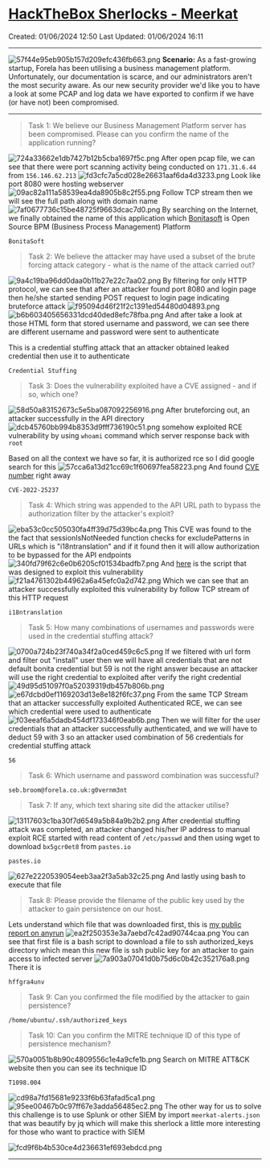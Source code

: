 # [HackTheBox Sherlocks - Meerkat](https://app.hackthebox.com/sherlocks/Meerkat)
Created: 01/06/2024 12:50
Last Updated: 01/06/2024 16:11
* * *
![57f44e95eb905b157d209efc436fb663.png](/_resources/57f44e95eb905b157d209efc436fb663.png)
**Scenario:**
As a fast-growing startup, Forela has been utilising a business management platform. Unfortunately, our documentation is scarce, and our administrators aren't the most security aware. As our new security provider we'd like you to have a look at some PCAP and log data we have exported to confirm if we have (or have not) been compromised.

* * *
>Task 1: We believe our Business Management Platform server has been compromised. Please can you confirm the name of the application running?

![724a33662e1db7427b12b5cba1697f5c.png](/_resources/724a33662e1db7427b12b5cba1697f5c.png)
After open pcap file, we can see that there were port scanning activity being conducted on `171.31.6.44` from `156.146.62.213`
![fd3cfc7a5cd028e26631aaf6da4d3233.png](/_resources/fd3cfc7a5cd028e26631aaf6da4d3233.png)
Look like port 8080 were hosting webserver
![09ac82a111a58539ea4da8905b8c2f55.png](/_resources/09ac82a111a58539ea4da8905b8c2f55.png)
Follow TCP stream then we will see the full path along with domain name
![7af0677736c15be48725f9663dcac7d0.png](/_resources/7af0677736c15be48725f9663dcac7d0.png)
By searching on the Internet, we finally obtained the name of this application which [Bonitasoft](https://www.bonitasoft.com/) is Open Source BPM (Business Process Management) Platform
```
BonitaSoft
```

>Task 2: We believe the attacker may have used a subset of the brute forcing attack category - what is the name of the attack carried out?

![9a4c19ba96dd0daa0b11b27e22c7aa02.png](/_resources/9a4c19ba96dd0daa0b11b27e22c7aa02.png)
By filtering for only HTTP protocol, we can see that after an attacker found port 8080 and login page then he/she started sending POST request to login page indicating bruteforce attack
![f95094d46f21f2c1391ed54480d04893.png](/_resources/f95094d46f21f2c1391ed54480d04893.png)
![b6b603405656331dcd40ded8efc78fba.png](/_resources/b6b603405656331dcd40ded8efc78fba.png)
And after take a look at those HTML form that stored username and password, we can see there are different username and password were sent to authenticate 

This is a credential stuffing attack that an attacker obtained leaked credential then use it to authenticate 
```
Credential Stuffing
```

>Task 3: Does the vulnerability exploited have a CVE assigned - and if so, which one?

![58d50a83152673c5e5ba087092256916.png](/_resources/58d50a83152673c5e5ba087092256916.png)
After bruteforcing out, an attacker successfully in the API directory
![dcb45760bb994b8353d9fff736190c51.png](/_resources/dcb45760bb994b8353d9fff736190c51.png)
somehow exploited RCE vulnerability by using `whoami` command which server response back with `root`

Based on all the context we have so far, it is authorized rce so I did google search for this
![57cca6a13d21cc69c1f60697fea58223.png](/_resources/57cca6a13d21cc69c1f60697fea58223.png)
And found [CVE number](https://rhinosecuritylabs.com/application-security/cve-2022-25237-bonitasoft-authorization-bypass/) right away
```
CVE-2022-25237
```

>Task 4: Which string was appended to the API URL path to bypass the authorization filter by the attacker's exploit?

![eba53c0cc505030fa4ff39d75d39bc4a.png](/_resources/eba53c0cc505030fa4ff39d75d39bc4a.png)
This CVE was found to the the fact that sessionIsNotNeeded function checks for excludePatterns in URLs which is "i18ntranslation" and if it found then it will allow authorization to be bypassed for the API endpoints
![340fd79f62c6e0b6205cf01534badfb7.png](/_resources/340fd79f62c6e0b6205cf01534badfb7.png)
And [here](https://github.com/RhinoSecurityLabs/CVEs/blob/master/CVE-2022-25237/CVE-2022-25237.py) is the script that was designed to exploit this vulnerability 
![f21a4761302b44962a6a45efc0a2d742.png](/_resources/f21a4761302b44962a6a45efc0a2d742.png)
Which we can see that an attacker successfully exploited this vulnerability by follow TCP stream of this HTTP request
```
i18ntranslation 
```

>Task 5: How many combinations of usernames and passwords were used in the credential stuffing attack?

![0700a724b23f740a34f2a0ced459c6c5.png](/_resources/0700a724b23f740a34f2a0ced459c6c5.png)
If we filtered with url form and filter out "install" user then we will have all credentials that are not default bonita credential but 59 is not the right answer because an attacker will use the right credential to exploited after verify the right credential  
![49d95d51097f0a52039319db457b806b.png](/_resources/49d95d51097f0a52039319db457b806b.png)
![e67dcbd0ef1169203d13e8e182f6fc37.png](/_resources/e67dcbd0ef1169203d13e8e182f6fc37.png)
From the same TCP Stream that an attacker successfully exploited Authenticated RCE, we can see which credential were used to authenticate
![f03eeaf6a5dadb454df173346f0eab6b.png](/_resources/f03eeaf6a5dadb454df173346f0eab6b.png)
Then we will filter for the user credentials that an attacker successfully authenticated, and we will have to deduct 59 with 3 so an attacker used combination of 56 credentials for credential stuffing attack
```
56
```

>Task 6: Which username and password combination was successful?
```
seb.broom@forela.co.uk:g0vernm3nt
```

>Task 7: If any, which text sharing site did the attacker utilise?

![13117603c1ba30f7d6549a5b84a9b2b2.png](/_resources/13117603c1ba30f7d6549a5b84a9b2b2.png)
After credential stuffing attack was completed, an attacker changed his/her IP address to manual exploit RCE started with read content of `/etc/passwd` and then using wget to download `bx5gcr0et8` from `pastes.io`
```
pastes.io
```
![627e2220539054eeb3aa2f3a5ab32c25.png](/_resources/627e2220539054eeb3aa2f3a5ab32c25.png)
And lastly using bash to execute that file

>Task 8: Please provide the filename of the public key used by the attacker to gain persistence on our host.

Lets understand which file that was downloaded first, this is [my public report on anyrun](https://app.any.run/tasks/644240fb-b9d8-49f3-844e-b02d02f6dba9)
![ea2f250353e3a7aebd7c42ad90744caa.png](/_resources/ea2f250353e3a7aebd7c42ad90744caa.png)
You can see that first file is a bash script to download a file to ssh authorized_keys directory which mean this new file is ssh public key for an attacker to gain access to infected server
![7a903a07041d0b75d6c0b42c352176a8.png](/_resources/7a903a07041d0b75d6c0b42c352176a8.png)
There it is
```
hffgra4unv
```

>Task 9: Can you confirmed the file modified by the attacker to gain persistence?
```
/home/ubuntu/.ssh/authorized_keys
```

>Task 10: Can you confirm the MITRE technique ID of this type of persistence mechanism?

![570a0051b8b90c4809556c1e4a9cfe1b.png](/_resources/570a0051b8b90c4809556c1e4a9cfe1b.png)
Search on MITRE ATT&CK website then you can see its technique ID
```
T1098.004
```

![cd98a7fd15681e9233f6b63fafad5ca1.png](/_resources/cd98a7fd15681e9233f6b63fafad5ca1.png)
![95ee00467b0c97ff67e3adda56485ec2.png](/_resources/95ee00467b0c97ff67e3adda56485ec2.png)
The other way for us to solve this challenge is to use Splunk or other SIEM by import `meerkat-alerts.json` that was beautify by jq which will make this sherlock a little more interesting for those who want to practice with SIEM

![fcd9f6b4b530ce4d236631ef693ebdcd.png](/_resources/fcd9f6b4b530ce4d236631ef693ebdcd.png)
* * *
